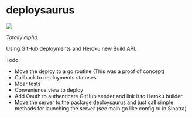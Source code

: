 deploysaurus
============
![](http://media.lehighvalleylive.com/movies_impact/photo/jurassic-park-641885445e880d2e.jpg)


*Totally alpha.*

Using GitHub deployments and Heroku new Build API.

Todo:

* Move the deploy to a go routine (This was a proof of concept)
* Callback to deployments statuses
* Moar tests
* Convenience view to deploy
* Add Oauth to authenticate GitHub sender and link it to Heroku builder
* Move the server to the package deploysaurus and just call simple methods for launching the server (see main.go like config.ru in Sinatra)
